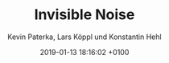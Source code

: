 ---
layout: post
author: "Kevin Paterka, Lars Köppl und Konstantin Hehl"
date:   2019-01-13 18:16:02 +0100
title:  "Invisible Noise"
text: "Wo befinde ich mich gerade, und was geschieht in diesem Augenblick? Unsere Sinneseindrücke helfen uns, diese Fragen zu beantworten und die Orientierung zu behalten. Tag und Nacht empfangen wir fortlaufend eine Vielzahl von Reizen und Stimulationen, die wir dank speziellen Nervenzellen – unseren Sinneszellen – wahrnehmen.

Das Unhörbare wird hörbar.

Machen wir uns der Vielfalt unserer Sinneseindrücke bewusst, beginnt die Stadt unsichtbare Geschichten zu erzählen.Alltagsgeräusche werden zur Rhythmen und die Großstadt schlussendlich zum Orchester. "

imgMin: 

  - "https://raw.githubusercontent.com/Ebertplatz/images/master/23-12-2018-post-6/miniaturen/002.jpg"
  - "https://raw.githubusercontent.com/Ebertplatz/images/master/23-12-2018-post-6/miniaturen/003.jpg"
  - "https://raw.githubusercontent.com/Ebertplatz/images/master/23-12-2018-post-6/miniaturen/004.jpg"
  - "https://raw.githubusercontent.com/Ebertplatz/images/master/23-12-2018-post-6/miniaturen/005.jpg"
  - "https://raw.githubusercontent.com/Ebertplatz/images/master/23-12-2018-post-6/miniaturen/006.jpg"
  - "https://raw.githubusercontent.com/Ebertplatz/images/master/23-12-2018-post-6/miniaturen/007.jpg"
  - "https://raw.githubusercontent.com/Ebertplatz/images/master/23-12-2018-post-6/miniaturen/008.jpg"
  - "https://raw.githubusercontent.com/Ebertplatz/images/master/23-12-2018-post-6/miniaturen/009.jpg"
  - "https://raw.githubusercontent.com/Ebertplatz/images/master/23-12-2018-post-6/miniaturen/010.jpg"
  - "https://raw.githubusercontent.com/Ebertplatz/images/master/23-12-2018-post-6/miniaturen/011.jpg"


imgOrig: 
  - "https://raw.githubusercontent.com/Ebertplatz/images/master/23-12-2018-post-6/originale/001.jpg"
  - "https://raw.githubusercontent.com/Ebertplatz/images/master/23-12-2018-post-6/originale/002.jpg"
  - "https://raw.githubusercontent.com/Ebertplatz/images/master/23-12-2018-post-6/originale/003.jpg"
  - "https://raw.githubusercontent.com/Ebertplatz/images/master/23-12-2018-post-6/originale/004.jpg"
  - "https://raw.githubusercontent.com/Ebertplatz/images/master/23-12-2018-post-6/originale/005.jpg"
  - "https://raw.githubusercontent.com/Ebertplatz/images/master/23-12-2018-post-6/originale/006.jpg"
  - "https://raw.githubusercontent.com/Ebertplatz/images/master/23-12-2018-post-6/originale/007.jpg"
  - "https://raw.githubusercontent.com/Ebertplatz/images/master/23-12-2018-post-6/originale/008.jpg"
  - "https://raw.githubusercontent.com/Ebertplatz/images/master/23-12-2018-post-6/originale/009.jpg"
  - "https://raw.githubusercontent.com/Ebertplatz/images/master/23-12-2018-post-6/originale/011.jpg"
  - "https://raw.githubusercontent.com/Ebertplatz/images/master/23-12-2018-post-6/originale/012.jpg"
  - "https://raw.githubusercontent.com/Ebertplatz/images/master/23-12-2018-post-6/originale/013.jpg"
  - "https://raw.githubusercontent.com/Ebertplatz/images/master/23-12-2018-post-6/originale/014.jpg"
  - "https://raw.githubusercontent.com/Ebertplatz/images/master/23-12-2018-post-6/originale/015.jpg"
  - "https://raw.githubusercontent.com/Ebertplatz/images/master/23-12-2018-post-6/originale/023.jpg"
  - "https://raw.githubusercontent.com/Ebertplatz/images/master/23-12-2018-post-6/originale/017.jpg"
  - "https://raw.githubusercontent.com/Ebertplatz/images/master/23-12-2018-post-6/originale/018.jpg"
  - "https://raw.githubusercontent.com/Ebertplatz/images/master/23-12-2018-post-6/originale/019.jpg"

---